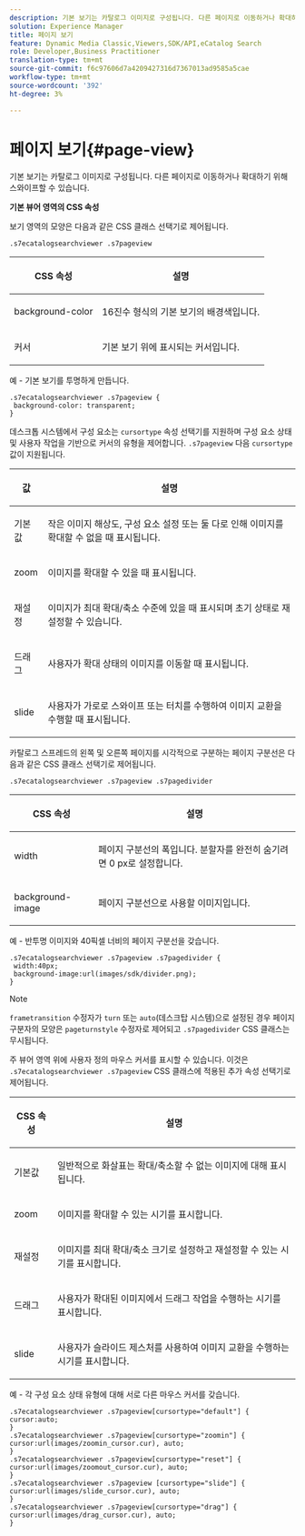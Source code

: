 ```yaml
---
description: 기본 보기는 카탈로그 이미지로 구성됩니다. 다른 페이지로 이동하거나 확대하기 위해 스와이프할 수 있습니다.
solution: Experience Manager
title: 페이지 보기
feature: Dynamic Media Classic,Viewers,SDK/API,eCatalog Search
role: Developer,Business Practitioner
translation-type: tm+mt
source-git-commit: f6c97606d7a4209427316d7367013ad9585a5cae
workflow-type: tm+mt
source-wordcount: '392'
ht-degree: 3%

---
```



# 페이지 보기{#page-view}

기본 보기는 카탈로그 이미지로 구성됩니다. 다른 페이지로 이동하거나 확대하기 위해 스와이프할 수 있습니다.

<!--<a id="section_061E550C1C1D4DB2BD663A898895B38C"></a>-->

**기본 뷰어 영역의 CSS 속성**

보기 영역의 모양은 다음과 같은 CSS 클래스 선택기로 제어됩니다.

```
.s7ecatalogsearchviewer .s7pageview
```

<table id="table_94EE3F5BBE4547C0B4943471CEE7EDE4"> 
 <thead> 
  <tr> 
   <th colname="col1" class="entry"> <p> CSS 속성 </p> </th> 
   <th colname="col2" class="entry"> <p>설명 </p> </th> 
  </tr> 
 </thead>
 <tbody> 
  <tr> 
   <td colname="col1"> <p> <span class="codeph"> background-color  </span> </p> </td> 
   <td colname="col2"> <p> 16진수 형식의 기본 보기의 배경색입니다. </p> </td> 
  </tr> 
  <tr> 
   <td colname="col1"> <p> <span class="codeph"> 커서  </span> </p> </td> 
   <td colname="col2"> <p>기본 보기 위에 표시되는 커서입니다. </p> </td> 
  </tr> 
 </tbody> 
</table>

예 - 기본 보기를 투명하게 만듭니다.

```
.s7ecatalogsearchviewer .s7pageview { 
 background-color: transparent; 
}
```

데스크톱 시스템에서 구성 요소는 `cursortype` 속성 선택기를 지원하며 구성 요소 상태 및 사용자 작업을 기반으로 커서의 유형을 제어합니다. `.s7pageview` 다음 `cursortype` 값이 지원됩니다.

<table id="table_45B83F6CCDE84C36B0E087CA9144BFE6"> 
 <thead> 
  <tr> 
   <th colname="col1" class="entry"> <p>값 </p> </th> 
   <th colname="col2" class="entry"> <p>설명 </p> </th> 
  </tr> 
 </thead>
 <tbody> 
  <tr> 
   <td colname="col1"> <p> <span class="codeph"> 기본값 </span> </p> </td> 
   <td colname="col2"> <p>작은 이미지 해상도, 구성 요소 설정 또는 둘 다로 인해 이미지를 확대할 수 없을 때 표시됩니다. </p> </td> 
  </tr> 
  <tr> 
   <td colname="col1"> <p> <span class="codeph"> zoom  </span> </p> </td> 
   <td colname="col2"> <p>이미지를 확대할 수 있을 때 표시됩니다. </p> </td> 
  </tr> 
  <tr> 
   <td colname="col1"> <p> <span class="codeph"> 재설정 </span> </p> </td> 
   <td colname="col2"> <p>이미지가 최대 확대/축소 수준에 있을 때 표시되며 초기 상태로 재설정할 수 있습니다. </p> </td> 
  </tr> 
  <tr> 
   <td colname="col1"> <p> <span class="codeph"> 드래그 </span> </p> </td> 
   <td colname="col2"> <p>사용자가 확대 상태의 이미지를 이동할 때 표시됩니다. </p> </td> 
  </tr> 
  <tr> 
   <td colname="col1"> <p> <span class="codeph"> slide  </span> </p> </td> 
   <td colname="col2"> <p>사용자가 가로로 스와이프 또는 터치를 수행하여 이미지 교환을 수행할 때 표시됩니다. </p> </td> 
  </tr> 
 </tbody> 
</table>

카탈로그 스프레드의 왼쪽 및 오른쪽 페이지를 시각적으로 구분하는 페이지 구분선은 다음과 같은 CSS 클래스 선택기로 제어됩니다.

`.s7ecatalogsearchviewer .s7pageview .s7pagedivider`

<table id="table_77EBC9A77BF14CF4974F8F43C709A207"> 
 <thead> 
  <tr> 
   <th colname="col1" class="entry"> <p> CSS 속성 </p> </th> 
   <th colname="col2" class="entry"> <p>설명 </p> </th> 
  </tr> 
 </thead>
 <tbody> 
  <tr> 
   <td colname="col1"> <p> <span class="codeph"> width </span> </p> </td> 
   <td colname="col2"> <p> 페이지 구분선의 폭입니다. 분할자를 완전히 숨기려면 <span class="codeph"> 0 </span> px로 설정합니다. </p> </td> 
  </tr> 
  <tr> 
   <td colname="col1"> <p> <span class="codeph"> background-image  </span> </p> </td> 
   <td colname="col2"> <p>페이지 구분선으로 사용할 이미지입니다. </p> </td> 
  </tr> 
 </tbody> 
</table>

예 - 반투명 이미지와 40픽셀 너비의 페이지 구분선을 갖습니다.

```
.s7ecatalogsearchviewer .s7pageview .s7pagedivider { 
 width:40px; 
 background-image:url(images/sdk/divider.png); 
}
```

>[!NOTE]
>
>`frametransition` 수정자가 `turn` 또는 `auto`(데스크탑 시스템)으로 설정된 경우 페이지 구분자의 모양은 `pageturnstyle` 수정자로 제어되고 `.s7pagedivider` CSS 클래스는 무시됩니다.

주 뷰어 영역 위에 사용자 정의 마우스 커서를 표시할 수 있습니다. 이것은 `.s7ecatalogsearchviewer .s7pageview` CSS 클래스에 적용된 추가 속성 선택기로 제어됩니다.

<table id="table_908164DECF9347A19A9696A23BBDB1A2"> 
 <thead> 
  <tr> 
   <th colname="col1" class="entry"> <p> CSS 속성 </p> </th> 
   <th colname="col2" class="entry"> <p>설명 </p> </th> 
  </tr> 
 </thead>
 <tbody> 
  <tr> 
   <td colname="col1"> <p> <span class="codeph"> 기본값 </span> </p> </td> 
   <td colname="col2"> <p> 일반적으로 화살표는 확대/축소할 수 없는 이미지에 대해 표시됩니다. </p> </td> 
  </tr> 
  <tr> 
   <td colname="col1"> <p> <span class="codeph"> zoom  </span> </p> </td> 
   <td colname="col2"> <p> 이미지를 확대할 수 있는 시기를 표시합니다. </p> </td> 
  </tr> 
  <tr> 
   <td colname="col1"> <p> <span class="codeph"> 재설정 </span> </p> </td> 
   <td colname="col2"> <p>이미지를 최대 확대/축소 크기로 설정하고 재설정할 수 있는 시기를 표시합니다. </p> </td> 
  </tr> 
  <tr> 
   <td colname="col1"> <p> <span class="codeph"> 드래그 </span> </p> </td> 
   <td colname="col2"> <p>사용자가 확대된 이미지에서 드래그 작업을 수행하는 시기를 표시합니다. </p> </td> 
  </tr> 
  <tr> 
   <td colname="col1"> <p> <span class="codeph"> slide  </span> </p> </td> 
   <td colname="col2"> <p>사용자가 슬라이드 제스처를 사용하여 이미지 교환을 수행하는 시기를 표시합니다. </p> </td> 
  </tr> 
 </tbody> 
</table>

예 - 각 구성 요소 상태 유형에 대해 서로 다른 마우스 커서를 갖습니다.

```
.s7ecatalogsearchviewer .s7pageview[cursortype="default"] { 
cursor:auto; 
} 
.s7ecatalogsearchviewer .s7pageview[cursortype="zoomin"] { 
cursor:url(images/zoomin_cursor.cur), auto; 
} 
.s7ecatalogsearchviewer .s7pageview[cursortype="reset"] { 
cursor:url(images/zoomout_cursor.cur), auto; 
} 
.s7ecatalogsearchviewer .s7pageview [cursortype="slide"] { 
cursor:url(images/slide_cursor.cur), auto; 
} 
.s7ecatalogsearchviewer .s7pageview[cursortype="drag"] { 
cursor:url(images/drag_cursor.cur), auto; 
}
```

